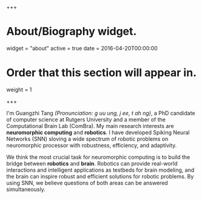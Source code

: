 +++
# About/Biography widget.
widget = "about"
active = true
date = 2016-04-20T00:00:00

# Order that this section will appear in.
weight = 1
 
+++

I'm Guangzhi Tang *(Pronunciation: g uu ung, j ee, t ah ng)*, a PhD candidate of computer science at Rutgers University and a member of the Computational Brain Lab (ComBra). My main research interests are **neuromorphic computing** and **robotics**. I have developed Spiking Neural Networks (SNN) sloving a wide spectrum of robotic problems on neuromorphic processor with robustness, efficiency, and adaptivity.

We think the most crucial task for neuromorphic computing is to build the bridge between **robotics** and **brain**. Robotics can provide real-world interactions and intelligent applications as testbeds for brain modeling, and the brain can inspire robust and efficient solutions for robotic problems. By using SNN, we believe questions of both areas can be answered simultaneously.
